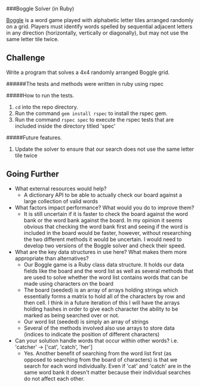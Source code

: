 ###Boggle Solver (in Ruby)

[Boggle](http://en.wikipedia.org/wiki/Boggle) is a word game played with alphabetic letter tiles arranged randomly on a grid. Players must identify words spelled by sequential adjacent letters in any direction (horizontally, vertically or diagonally), but may not use the same letter tile twice.

## Challenge

Write a program that solves a 4x4 randomly arranged Boggle grid.



######The tests and methods were written in ruby using rspec



#####How to run the tests.

1. `cd` into the repo directory.
2. Run the command `gem install rspec` to install the rspec gem.
3. Run the command `rspec spec` to execute the rspec tests that are included inside the directory titled 'spec'



#####Future features.

1. Update the solver to ensure that our search does not use the same letter tile twice



## Going Further

- What external resources would help?
  - A dictionary API to be able to actually check our board against a large collection of valid words
- What factors impact performance? What would you do to improve them?
  - It is still uncertain if it is faster to check the board against the word bank or the word bank against the board. In my opinion it seems obvious that checking the word bank first and seeing if the word is included in the board would be faster, however, without researching the two different methods it would be uncertain. I would need to develop two versions of the Boggle solver and check their speed.
- What are the key data structures in use here? What makes them more appropriate than alternatives?
  - Our Boggle game is a Ruby class data structure. It holds our data fields like the board and the word list as well as several methods that are used to solve whether the word list contains words that can be made using characters on the board
  - The board (seeded) is an array of arrays holding strings which essentially forms a matrix to hold all of the characters by row and then cell. I think in a future iteration of this I will have the arrays holding hashes in order to give each character the ability to be marked as being searched over or not. 
  - Our word list (seeded) is simply an array of strings
  - Several of the methods involved also use arrays to store data (indices to indicate the position of different characters)
- Can your solution handle words that occur within other words? i.e. 'catcher' -> ['cat', 'catch', 'her']
  - Yes. Another benefit of searching from the word list first (as opposed to searching from the board of characters) is that we search for each word individually. Even if 'cat' and 'catch' are in the same word bank it doesn't matter because their individual searches do not affect each other.

